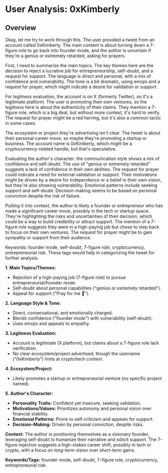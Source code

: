 # User Analysis: 0xKimberly

## Overview

<think>
Okay, let me try to work through this. The user provided a tweet from an account called 0xKimberly. The main content is about turning down a 7-figure role to go back into founder mode, and the author is uncertain if they're a genius or extremely retarded, asking for prayers.

First, I need to summarize the main topics. The key themes here are the decision to reject a lucrative job for entrepreneurship, self-doubt, and a request for support. The language is direct and personal, with a mix of confidence and vulnerability. The tone is a bit dramatic, using emojis and a request for prayer, which might indicate a desire for validation or support.

For legitness evaluation, the account is on X (formerly Twitter), so it's a legitimate platform. The user is promoting their own ventures, so the legitness here is about the authenticity of their claims. They mention a 7-figure role, which is a big deal, but without more context, it's hard to verify. The request for prayer might be a red herring, but it's also a common tactic in some cases.

The ecosystem or project they're advertising isn't clear. The tweet is about their personal career move, so maybe they're promoting a startup or business. The account name is 0xKimberly, which might be a cryptocurrency-related handle, but that's speculative.

Evaluating the author's character: the communication style shows a mix of confidence and self-doubt. The use of "genius or extremely retarded" suggests a lack of confidence in their own abilities. The request for prayer could indicate a need for external validation or support. Their motivations might be driven by a desire for independence or a belief in their own vision, but they're also showing vulnerability. Emotional patterns include seeking support and self-doubt. Decision-making seems to be based on personal conviction despite the risk of failure.

Putting it into context, the author is likely a founder or entrepreneur who has made a significant career move, possibly in the tech or startup space. They're highlighting the risks and uncertainties of their decision, which could be a way to build credibility or attract support. The mention of a 7-figure role suggests they were in a high-paying job but chose to step back to focus on their own ventures. The request for prayer might be to gain sympathy or support from their audience.

Keywords: founder mode, self-doubt, 7-figure role, cryptocurrency, entrepreneurial risk. These tags would help in categorizing the tweet for further analysis.
</think>

**1. Main Topics/Themes:**  
- Rejection of a high-paying job (7-figure role) to pursue entrepreneurial/founder mode.  
- Self-doubt about personal capabilities ("genius or extremely retarded").  
- Appeal for support ("Pray for me 🙏").  

**2. Language Style & Tone:**  
- Direct, conversational, and emotionally charged.  
- Blends confidence ("founder mode") with vulnerability (self-doubt).  
- Uses emojis and appeals to empathy.  

**3. Legitness Evaluation:**  
- Account is legitimate (X platform), but claims about a 7-figure role lack verification.  
- No clear ecosystem/project advertised, though the username ("0xKimberly") hints at crypto/tech context.  

**4. Ecosystem/Project:**  
- Likely promotes a startup or entrepreneurial venture (no specific project named).  

**5. Author's Character:**  
- **Personality Traits:** Confident yet insecure, seeking validation.  
- **Motivations/Values:** Prioritizes autonomy and personal vision over financial stability.  
- **Emotional Patterns:** Prone to self-criticism and appeals for support.  
- **Decision-Making:** Driven by personal conviction, despite risks.  

**Context:** The author is positioning themselves as a visionary founder, leveraging self-doubt to humanize their narrative and solicit support. The 7-figure rejection suggests a high-stakes career shift, possibly in tech or crypto, with a focus on long-term vision over short-term gains.  

**Keywords/Tags:** founder mode, self-doubt, 7-figure role, cryptocurrency, entrepreneurial risk.